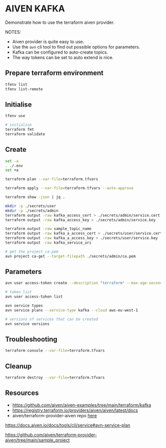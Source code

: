 # AIVEN KAFKA

Demonstrate how to use the terraform aiven provider.  

NOTES:

* Aiven provider is quite easy to use.
* Use the `avn` cli tool to find out possible options for parameters.  
* Kafka can be configured to auto-create topics.  
* The way tokens can be set to auto extend is nice.  

## Prepare terraform environment

```sh
tfenv list     
tfenv list-remote
```

## Initialise

```sh
tfenv use

# initialise
terraform fmt
terraform validate
```

## Create

```sh
set -a
. ./.env
set +a

terraform plan --var-file=terraform.tfvars

terraform apply --var-file=terraform.tfvars --auto-approve 

terraform show -json | jq .

mkdir -p ./secrets/user
mkdir -p ./secrets/admin
terraform output -raw kafka_access_cert > ./secrets/admin/service.cert
terraform output -raw kafka_access_key > ./secrets/admin/service.key

terraform output -raw sample_topic_name
terraform output -raw kafka_a_access_cert > ./secrets/user/service.cert
terraform output -raw kafka_a_access_key > ./secrets/user/service.key
terraform output -raw kafka_service_uri 

# get the project ca-pem
avn project ca-get --target-filepath ./secrets/admin/ca.pem

```

## Parameters

```sh
avn user access-token create --description "terraform" --max-age-seconds 3600 --extend-when-used

# token list
avn user access-token list

avn service types
avn service plans --service-type kafka --cloud aws-eu-west-1

# versions of services that can be created
avn service versions     
```

## Troubleshooting

```sh
terraform console --var-file=terraform.tfvars
```

## Cleanup

```sh
terraform destroy --var-file=terraform.tfvars
```

## Resources

* https://github.com/aiven/aiven-examples/tree/main/terraform/kafka
* https://registry.terraform.io/providers/aiven/aiven/latest/docs
* aiven/terraform-provider-aiven repo [here](https://github.com/aiven/terraform-provider-aiven)  

https://docs.aiven.io/docs/tools/cli/service#avn-service-plan

https://github.com/aiven/terraform-provider-aiven/tree/main/sample_project
